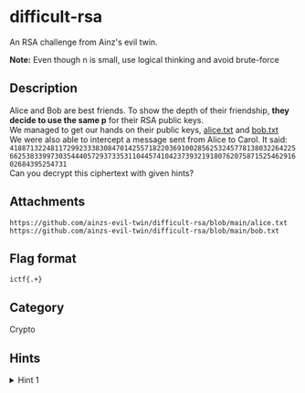 # difficult-rsa

An RSA challenge from Ainz's evil twin.

**Note:** Even though n is small, use logical thinking and avoid brute-force

## Description

Alice and Bob are best friends. To show the depth of their friendship, **they decide to use the same p** for their RSA public keys.  
We managed to get our hands on their public keys, [alice.txt](../blob/main/alice.txt) and [bob.txt](../blob/main/bob.txt)  
We were also able to intercept a message sent from Alice to Carol. It said:
`4188713224811729923338308470142557182203691002856253245778138032264225662538339973035444057293733531104457410423739321918076207587152546291602684395254731`  
Can you decrypt this ciphertext with given hints?

## Attachments

`https://github.com/ainzs-evil-twin/difficult-rsa/blob/main/alice.txt`  
`https://github.com/ainzs-evil-twin/difficult-rsa/blob/main/bob.txt`

## Flag format

`ictf{.+}`

## Category

Crypto

## Hints

<details> 
    <summary>Hint 1</summary> 
    How could using same p make n vulnerable for both of them?
</details>